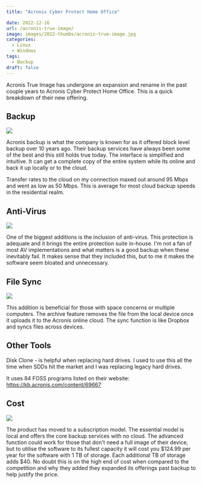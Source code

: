 ```yaml
---
title: "Acronis Cyber Protect Home Office"

date: 2022-12-16
url: /acronis-true-image/
image: images/2022-thumbs/acronis-true-image.jpg
categories:
  - Linux
  - Windows
tags:
  - Backup
draft: false
---
```

Acronis True Image has undergone an expansion and rename in the past couple years to Acronis Cyber Protect Home Office. This is a quick breakdown of their new offering.
<!--more-->

## Backup

![](/images/2022/acronis-true-image/backup.png)

Acronis backup is what the company is known for as it offered block level backup over 10 years ago. Their backup services have always been some of the best and this still holds true today. The interface is simplified and intuitive. It can get a complete copy of the entire system while its online and back it up locally or to the cloud. 

Transfer rates to the cloud on my connection maxed out around 95 Mbps and went as low as 50 Mbps. This is average for most cloud backup speeds in the residential realm. 

## Anti-Virus

![](/images/2022/acronis-true-image/av.png)

One of the biggest additions is the inclusion of anti-virus. This protection is adequate and it brings the entire protection suite in-house. I'm not a fan of most AV implementations and what matters is a good backup when these inevitably fail. It makes sense that they included this, but to me it makes the software seem bloated and unnecessary. 

## File Sync

![](/images/2022/acronis-true-image/sync.png)

This addition is beneficial for those with space concerns or multiple computers. The archive feature removes the file from the local device once it uploads it to the Acronis online cloud. The sync function is like Dropbox and syncs files across devices. 

## Other Tools

Disk Clone - is helpful when replacing hard drives. I used to use this all the time when SDDs hit the market and I was replacing legacy hard drives.

It uses 84 FOSS programs listed on their website: <https://kb.acronis.com/content/69667>

## Cost

![](/images/2022/acronis-true-image/cost.png)

The product has moved to a subscription model. The essential model is local and offers the core backup services with no cloud. The advanced function could work for those that don't need a full image of their device, but to utilise the software to its fullest capacity it will cost you $124.99 per year for the software with 1 TB of storage. Each additional TB of storage adds $40. No doubt this is on the high end of cost when compared to the competition and why they added they expanded its offerings past backup to help justify the price. 
